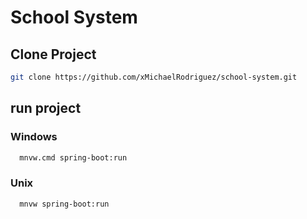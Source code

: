# School System

## Clone Project

```bash
git clone https://github.com/xMichaelRodriguez/school-system.git
```

## run project

### Windows

```bash
  mnvw.cmd spring-boot:run
```

### Unix

```bash
  mnvw spring-boot:run
```
